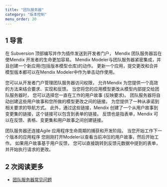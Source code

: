```yaml
---
title: "团队服务器"
category: "版本控制"
menu_order: 20
---
```


## 1 导言

在 Subversion 顶部编写并作为插件发送到开发者门户， Mendix 团队服务器旨在使Mendix 开发者的生命更加容易。 Mendix Modeler与团队服务器紧密集成，并且创建一个新应用(包括版本模型仓库)的动作。 更新一个应用，提交更改和合并模型版本都可以在Mendix Modeler中作为单击动作使用。

您可以从开发者门户管理团队服务器访问权限， 允许Mendix 为您提供一个高效的方法来结合要求、实现和反馈。 当您将您的应用模型更改从模型内部提交给团队服务器时， 您可以选择您一直在工作的用户故事 (反映要求)。 团队服务器将自动创建这些用户故事和您所做的模型更改之间的链接。 为您提供了一种从承诺到相关要求的导航方式。 此外，通过这些链接，Mendix 创建了一个从用户故事到变更集的链接，这个链接可以包含到表单的链接。 反馈也是指表单，Mendix 可以在反馈、表格、变更集和用户故事之间创建链接。

团队服务器还连接Agile 应用程序生命周期的捕获和开发阶段。 当您开始工作下一个版本的应用程序 您刚刚打开Modeler以查看当前冲压的用户故事，然后开始工作。 如果用户故事基于用户反馈， 您可以直接跳转到反馈元数据中提到的表单，并开始执行请求的更改。

## 2 次阅读更多

* [团队服务器常见问题](team-server-faq)
